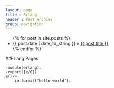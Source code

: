 ```yaml
---
layout: page
title : Erlang
header : Post Archive
group: navigation
---
```

<!-- {% include JB/setup %} -->

<!-- {% assign posts_collate = site.posts.erlang %}
{% include JB/posts_collate %} -->

<ul>
  {% for post in site.posts %}
    <li>
    	<span>{{ post.date | date_to_string }}</span> &raquo; 
    	<a href="{{ BASE_PATH }}{{ post.url }}">{{ post.title }}</a>
    </li>
  {% endfor %}
</ul>
##Erlang Pages

	-module(erlang).
	-export([e/0]).
	e()->
		io:format("hello world").